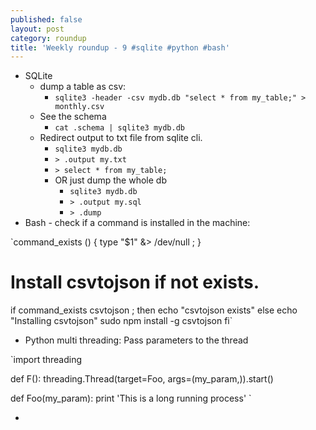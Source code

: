 ```yaml
---
published: false
layout: post
category: roundup
title: 'Weekly roundup - 9 #sqlite #python #bash'
---
```


* SQLite
	* dump a table as csv:
		* `sqlite3 -header -csv mydb.db "select * from my_table;" > monthly.csv`
    * See the schema
    	* `cat .schema | sqlite3 mydb.db`
    * Redirect output to txt file from sqlite cli.
    	* `sqlite3 mydb.db`
        * `> .output my.txt`
        * `> select * from my_table;`
        * OR just dump the whole db
        	* `sqlite3 mydb.db`
	        * `> .output my.sql`
        	* `> .dump`
* Bash - check if a command is installed in the machine:

`command_exists ()
{
  type "$1" &> /dev/null ;
}

# Install csvtojson if not exists.
if command_exists csvtojson ; then
  echo "csvtojson exists"
else
  echo "Installing csvtojson"
  sudo npm install -g csvtojson
fi`

* Python multi threading: Pass parameters to the thread

`import threading

def F():
	threading.Thread(target=Foo, args=(my_param,)).start()

def Foo(my_param):
	print 'This is a long running process'
`

* 